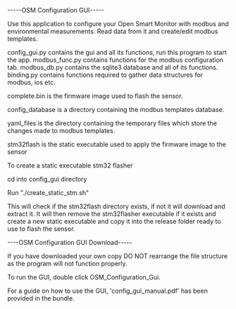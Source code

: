 -----OSM Configuration GUI-----

Use this application to configure your Open Smart Monitor with modbus and environmental measurements. Read data from it and create/edit modbus templates.

config\_gui.py contains the gui and all its functions, run this program to start the app.
modbus\_func.py contains functions for the modbus configuration tab.
modbus\_db.py contains the sqlite3 database and all of its functions.
binding.py contains functions required to gather data structures for modbus, ios etc.

complete.bin is the firmware image used to flash the sensor.

config\_database is a directory containing the modbus templates database.

yaml\_files is the directory containing the temporary files which store the changes made to modbus templates.

stm32flash is the static executable used to apply the firmware image to the sensor

To create a static executable stm32 flasher

cd into config\_gui directory

Run "./create\_static\_stm.sh"

This will check if the stm32flash directory exists, if not it will download and extract it. It will then remove the stm32flasher executable if it exists and create a new static executable and copy it into the release folder ready to use to flash the sensor.

----OSM Configuration GUI Download-----

If you have downloaded your own copy DO NOT rearrange the file structure as the program will not function properly.

To run the GUI, double click OSM\_Configuration\_Gui.

For a guide on how to use the GUI, 'config\_gui\_manual.pdf' has been provided in the bundle.

